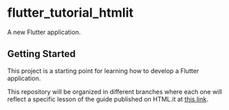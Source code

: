 # flutter_tutorial_htmlit

A new Flutter application.

## Getting Started

This project is a starting point for learning how to develop a Flutter application.

This repository will be organized in different branches where each one will reflect a specific lesson of the guide published on HTML.it at [this link](https://www.html.it/guide/flutter-creare-app-mobile-multipiattaforma/).